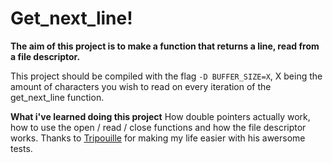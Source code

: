 # Get_next_line!

**The aim of this project is to make a function that returns a line, read from a file descriptor.** 

This project should be compiled with the flag `-D BUFFER_SIZE=X`, X being the amount of characters you wish to read on every iteration of the get_next_line function.

 **What i've learned doing this project**
 How double pointers actually work, how to use the open / read / close functions and how the file descriptor works.
 Thanks to [Tripouille](https://github.com/Tripouille/GNLTester) for making my life easier with his awersome tests.
 
